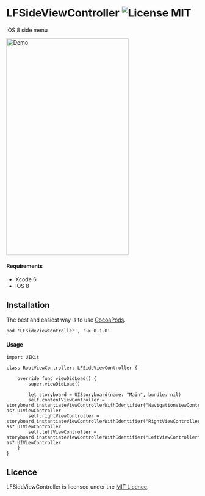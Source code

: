 # LFSideViewController ![License MIT](https://go-shields.herokuapp.com/license-MIT-blue.png)
iOS 8 side menu

<img src="https://raw.githubusercontent.com/luisfcofv/LFSideViewController/master/LFSideViewController.gif?" alt="Demo" width="320" height="568" />

#### Requirements

* Xcode 6
* iOS 8

## Installation
The best and easiest way is to use [CocoaPods](http://cocoapods.org).

    pod 'LFSideViewController', '~> 0.1.0'

#### Usage

```
import UIKit

class RootViewController: LFSideViewController {

    override func viewDidLoad() {
        super.viewDidLoad()

        let storyboard = UIStoryboard(name: "Main", bundle: nil)
        self.contentViewController = storyboard.instantiateViewControllerWithIdentifier("NavigationViewController") as? UIViewController
        self.rightViewController = storyboard.instantiateViewControllerWithIdentifier("RightViewController") as? UIViewController
        self.leftViewController = storyboard.instantiateViewControllerWithIdentifier("LeftViewController") as? UIViewController
    }
}
```

## Licence

LFSideViewController is licensed under the [MIT Licence](LICENSE).
